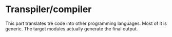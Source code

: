 # Transpiler/compiler

This part translates tré code into other programming languages.
Most of it is generic. The target modules actually generate the
final output.
